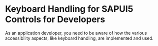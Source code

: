 <!-- loio3e631addc9094499a74242cba38e6def -->

# Keyboard Handling for SAPUI5 Controls for Developers

As an application developer, you need to be aware of how the various accessibility aspects, like keyboard handling, are implemented and used.

